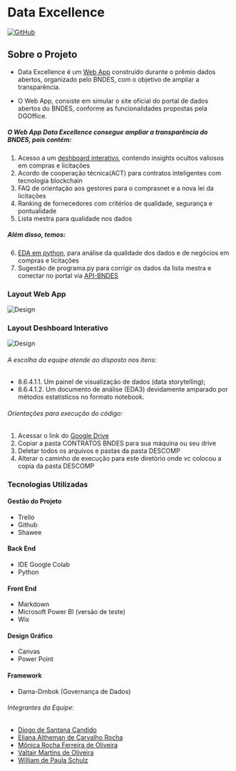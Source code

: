 # Data Excellence
[![GitHub](https://img.shields.io/github/license/valtairmartins/BNDES)](https://github.com/valtairmartins/BNDES/blob/main/LICENSE)

## Sobre o Projeto

* Data Excellence é um [Web App](https://dgoffice.wixsite.com/business) construído durante o prêmio dados abertos, organizado pelo BNDES, com o objetivo de ampliar a transparência.

* O Web App, consiste em simular o site oficial do portal de dados abertos do BNDES, conforme as funcionalidades propostas pela DGOffice.



##### O Web App Data Excellence consegue ampliar a transparência do BNDES, pois contém: 

1. Acesso a um [deshboard interativo](https://app.powerbi.com/view?r=eyJrIjoiN2U5N2YzNDktZTkwYS00Njg0LThhMjEtZTQ5ZmMxZTVmMTNkIiwidCI6IjQwZDZmOWI4LWVjYTctNDZhMi05MmQ0LWVhNGU5YzAxNzBlMSIsImMiOjR9), contendo insights ocultos valiosos em compras e licitações 
2. Acordo de cooperação técnica(ACT) para contratos inteligentes com tecnologia blockchain
3. FAQ de orientação aos gestores para o comprasnet e a nova lei da licitações
4. Ranking de fornecedores com critérios de qualidade, segurança e pontualidade 
5. Lista mestra para qualidade nos dados

##### Além disso, temos:
6. [EDA em python](https://github.com/valtairmartins/BNDES/blob/main/DSOffice_BNDES_Equipe_21_vfinal.ipynb), para análise da qualidade dos dados e de negócios em compras e licitações
7. Sugestão de programa.py para corrigir os dados da lista mestra e conectar no portal via [API-BNDES](https://www.bndes.gov.br/wps/portal/site/home/transparencia/licitacoes-contratos/contratos-administrativos/contratosecompras/contratos/!ut/p/z1/tVRNc5swEP0tPXCUJSxsoDfsOHYCrtMk_tIlIxFh1BqJCMVu-usjnEzrpA7OjKccGLGs3nv7tCtI4AISSTdiRY1Qkq7t95J075IwHoy8CUqG18hFUSc-j2ZnMUbffTjfJaAPnghB0rx_BgkkqTSlyeGSyXte3QlZGWEe050CB-Wq4A4ymsqqpJrLVFAHrUUqDE0VrwAHqZL2t1GVgw4teaqKUtP9UE1apuIeLjPXDQOvTQFreynwaOiDIGQhoN0sZMzvZC7uvBb5pwqEr85RNErcqTfuofHt0SLnx1wkzR7Oa737CJMLPLAK-knHG8TuMMSvCU3n8BbhbQ3t2GtOqItc2ir8jxNcON8IvoVTqXRhW-fmr8mh53eQH3LgI5cBj1t_mV3aVxa4aYbdNu3C0TEGjE5keAc_nPXOUJRc3CTDKcKTkX8i_OUxA-0wiR8PDySyHW87kf8ycHFqy9esq7ViL7MaSYaDFSSaZ1xz3XrUNpwbU1ZfHeSg7Xbb2hG2VmrTYtpGSjsWpdKmpq2E4QfJD0HnqrLy3yM2exyEDU3yqUm8PDZqVmlbj_tjq7SkJgdCZgou_rkL9kL_5Vg-fxOVxbQI8JMAP69Hv3vfwLDPgu1tVswBYU-4jpBlUEVfngGDiLz9/dz/d5/L2dBISEvZ0FBIS9nQSEh/#modalCompartilhar)


### Layout Web App
![Design](https://github.com/valtairmartins/BNDES/blob/main/img_web_app.png)


### Layout Deshboard Interativo
![Design](https://github.com/valtairmartins/BNDES/blob/main/img_pbi.png)

###### A escolha da equipe atende ao disposto nos itens: 
* 8.6.4.1.1. Um painel de visualização de dados (data storytelling);
* 8.6.4.1.2. Um documento de análise (EDA3) devidamente amparado por métodos estatísticos no formato notebook.


###### Orientações para execuçâo do código: 

1. Acessar o link do [Google Drive](https://drive.google.com/drive/folders/18i8U-gJFg4JNJtlIlCnsCN33HTMH72fZ?usp=sharing)
2. Copiar a pasta CONTRATOS BNDES para sua máquina ou seu drive
3. Deletar todos os arquivos e pastas da pasta DESCOMP
4. Alterar o caminho de execução para este diretório onde vc colocou a
copia da pasta DESCOMP

### Tecnologias Utilizadas 

#### Gestão do Projeto 

* Trello
* Github
* Shawee

#### Back End 
 
* IDE Google Colab
* Python

#### Front End 

* Markdown
* Microsoft Power BI (versão de teste)
* Wix 

#### Design Gráfico

* Canvas
* Power Point

#### Framework

* Dama-Dmbok (Governança de Dados)

###### Integrantes da Equipe: 

* [Diogo de Santana Candido](https://www.linkedin.com/in/diogo-santana-a6440725/)
* [Eliana Altheman de Carvalho Rocha](https://www.linkedin.com/in/eliana-altheman-c-rocha-66287544)
* [Mônica Rocha Ferreira de Oliveira](https://www.linkedin.com/in/mônica-oliveira-054150119)
* [Valtair Martins de Oliveira](https://www.linkedin.com/in/valtairmartins/)
* [William de Paula Schulz](https://www.linkedin.com/in/engwilliamschulz/)
